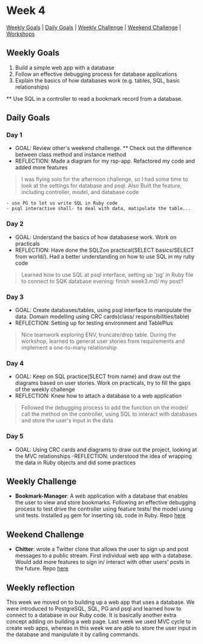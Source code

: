 # Week 4

[Weekly Goals](#weekly-goals) | [Daily Goals](#daily-goals) | [Weekly Challenge](#weekly-challenge) | [Weekend Challenge](#weekend-challenge) | [Workshops](#workshops)



## Weekly Goals

1. Build a simple web app with a database
2. Follow an effective debugging process for database applications
3. Explain the basics of how databases work (e.g. tables, SQL, basic relationships)

** Use SQL in a controller to read a bookmark record from a database.

## Daily Goals
### Day 1
- GOAL: Review other's weekend challenge. ** Check out the difference between class method and instance method 
- REFLECTION: Made a diagram for my rsp-app. Refactored my code and added more features
> I was flying solo for the afternoon challenge, so I had some time to look at the settings for database and psql. Also Built the feature, including controller, model, and database code
```
- use PG to let us write SQL in Ruby code
- psql interactive shall- to deal with data, matipulate the table...
```

### Day 2
- GOAL: Understand the basics of how databasese work. Work on practicals
- REFLECTION: Have done the SQLZoo practical(SELECT basics/SELECT from world/). Had a better understanding on how to use SQL in my ruby code
> Learned how to use SQL at psql interface, setting up 'pg' in Ruby file to connect to SQK database
evening: finish week3.md/ my post!!

### Day 3
- GOAL: Create databases/tables, using psql interface to manipulate the data. Domain modelling using CRC cards(class/ responsibilities/table)
- REFLECTION: Setting up for testing environment and TablePlus
> Nice teamwork exploring ENV, truncate/drop table. During the workshop, learned to generat user stories from requirements and implement a one-to-many relationship

### Day 4
- GOAL: Keep on SQL practice(SLECT from name) and draw out the diagrams based on user stories. Work on practicals, try to fill the gaps of the weekly challenge
- REFLECTION: Knew how to attach a database to a web application
> Followed the debugging process to add the function on the model/ call the method on the controller, using SQL to interact with databases and store the user's input in the data

### Day 5
- GOAL: Using CRC cards and diagrams to draw out the project, looking at the MVC relationships
-REFLECTION: understood the idea of wrapping the data in Ruby objects and did some practices


## Weekly Challenge
- **Bookmark-Manager**: A web application with a database that enables the user to view and store bookmarks. Following an effective debugging process to test drive the controller using feature tests/ the model using unit tests. Installed `pg` gem for inserting `SQL` code in Ruby. Repo [here](https://github.com/jj49411/bookmark_manager_thu)


## Weekend Challenge
- **Chitter**: wrote a Twitter clone that allows the user to sign up and post messages to a public stream. First individual web app with a database. Would add more features to sign in/ interact with other users' posts in the future.
Repo [here](https://github.com/jj49411/chitter-challenge)


## Weekly reflection

This week we moved on to building up a web app that uses a database. We were introduced to PostgreSQL, SQL, PG and psql and learned how to connect to a database in our Ruby code. It is basically another extra concept adding on building a web page. Last week we used MVC cycle to create web apps, whereas in this week we are able to store the user input in the database and manipulate it by calling commands.

